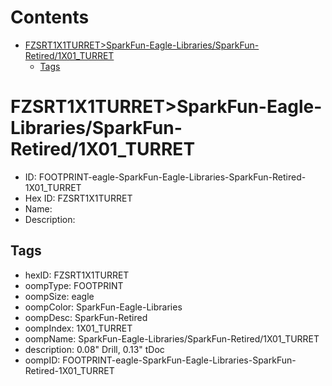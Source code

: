 



Contents
========

* [FZSRT1X1TURRET>SparkFun-Eagle-Libraries/SparkFun-Retired/1X01_TURRET](#fzsrt1x1turretsparkfun-eagle-librariessparkfun-retired1x01_turret)
	* [Tags](#tags)

# FZSRT1X1TURRET>SparkFun-Eagle-Libraries/SparkFun-Retired/1X01_TURRET

- ID: FOOTPRINT-eagle-SparkFun-Eagle-Libraries-SparkFun-Retired-1X01_TURRET
- Hex ID: FZSRT1X1TURRET
- Name: 
- Description: 

## Tags

- hexID: FZSRT1X1TURRET
- oompType: FOOTPRINT
- oompSize: eagle
- oompColor: SparkFun-Eagle-Libraries
- oompDesc: SparkFun-Retired
- oompIndex: 1X01_TURRET
- oompName: SparkFun-Eagle-Libraries/SparkFun-Retired/1X01_TURRET
- description: 0.08&quot; Drill, 0.13&quot; tDoc
- oompID: FOOTPRINT-eagle-SparkFun-Eagle-Libraries-SparkFun-Retired-1X01_TURRET
